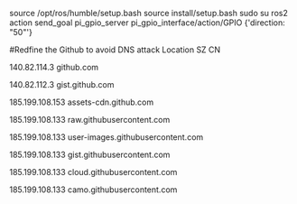source /opt/ros/humble/setup.bash
source install/setup.bash
sudo su
ros2 action send_goal pi_gpio_server pi_gpio_interface/action/GPIO {'direction: "50"'}

#Redfine the Github to avoid DNS attack Location SZ CN

140.82.114.3 github.com

140.82.112.3 gist.github.com

185.199.108.153 assets-cdn.github.com

185.199.108.133 raw.githubusercontent.com

185.199.108.133 user-images.githubusercontent.com

185.199.108.133 gist.githubusercontent.com

185.199.108.133 cloud.githubusercontent.com

185.199.108.133 camo.githubusercontent.com 